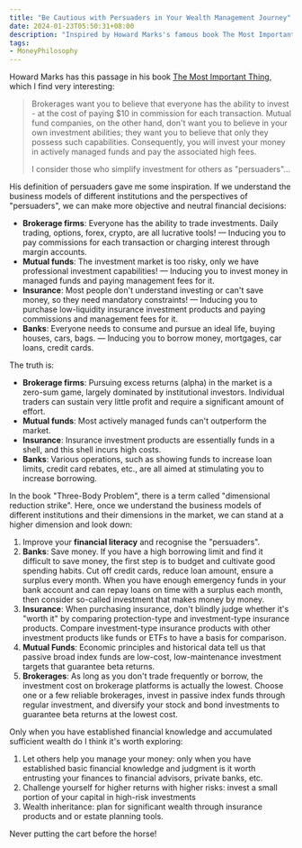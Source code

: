 ```yaml
---
title: "Be Cautious with Persuaders in Your Wealth Management Journey"
date: 2024-01-23T05:50:31+08:00
description: "Inspired by Howard Marks's famous book The Most Important Things, I am sharing some thoughts about brokerages, fund firms, insurance companies and banks and how to navigate through the different service providers wisely."
tags:
- MoneyPhilosophy
---
```


Howard Marks has this passage in his book [The Most Important Thing](https://www.goodreads.com/book/show/10454418-the-most-important-thing), which I find very interesting:

> Brokerages want you to believe that everyone has the ability to invest - at the cost of paying $10 in commission for each transaction. Mutual fund companies, on the other hand, don't want you to believe in your own investment abilities; they want you to believe that only they possess such capabilities. Consequently, you will invest your money in actively managed funds and pay the associated high fees.
> 
> I consider those who simplify investment for others as "persuaders"...

His definition of persuaders gave me some inspiration. If we understand the business models of different institutions and the perspectives of "persuaders", we can make more objective and neutral financial decisions:

- **Brokerage firms**: Everyone has the ability to trade investments. Daily trading, options, forex, crypto, are all lucrative tools! — Inducing you to pay commissions for each transaction or charging interest through margin accounts.
- **Mutual funds**: The investment market is too risky, only we have professional investment capabilities! — Inducing you to invest money in managed funds and paying management fees for it.
- **Insurance**: Most people don't understand investing or can't save money, so they need mandatory constraints! — Inducing you to purchase low-liquidity insurance investment products and paying commissions and management fees for it.
- **Banks**: Everyone needs to consume and pursue an ideal life, buying houses, cars, bags. — Inducing you to borrow money, mortgages, car loans, credit cards.

The truth is:

- **Brokerage firms**: Pursuing excess returns (alpha) in the market is a zero-sum game, largely dominated by institutional investors. Individual traders can sustain very little profit and require a significant amount of effort.
- **Mutual funds**: Most actively managed funds can't outperform the market.
- **Insurance**: Insurance investment products are essentially funds in a shell, and this shell incurs high costs.
- **Banks**: Various operations, such as showing funds to increase loan limits, credit card rebates, etc., are all aimed at stimulating you to increase borrowing.

In the book "Three-Body Problem", there is a term called "dimensional reduction strike". Here, once we understand the business models of different institutions and their dimensions in the market, we can stand at a higher dimension and look down:

1. Improve your **financial literacy** and recognise the "persuaders".
2. **Banks**: Save money. If you have a high borrowing limit and find it difficult to save money, the first step is to budget and cultivate good spending habits. Cut off credit cards, reduce loan amount, ensure a surplus every month. When you have enough emergency funds in your bank account and can repay loans on time with a surplus each month, then consider so-called investment that makes money by money.
3. **Insurance**: When purchasing insurance, don't blindly judge whether it's "worth it" by comparing protection-type and investment-type insurance products. Compare investment-type insurance products with other investment products like funds or ETFs to have a basis for comparison.
4. **Mutual Funds**: Economic principles and historical data tell us that passive broad index funds are low-cost, low-maintenance investment targets that guarantee beta returns.
5. **Brokerages**: As long as you don't trade frequently or borrow, the investment cost on brokerage platforms is actually the lowest. Choose one or a few reliable brokerages, invest in passive index funds through regular investment, and diversify your stock and bond investments to guarantee beta returns at the lowest cost.

Only when you have established financial knowledge and accumulated sufficient wealth do I think it's worth exploring:

1. Let others help you manage your money: only when you have established basic financial knowledge and judgment is it worth entrusting your finances to financial advisors, private banks, etc.
2. Challenge yourself for higher returns with higher risks: invest a small portion of your capital in high-risk investments
3. Wealth inheritance: plan for significant wealth through insurance products and or estate planning tools.

Never putting the cart before the horse!
